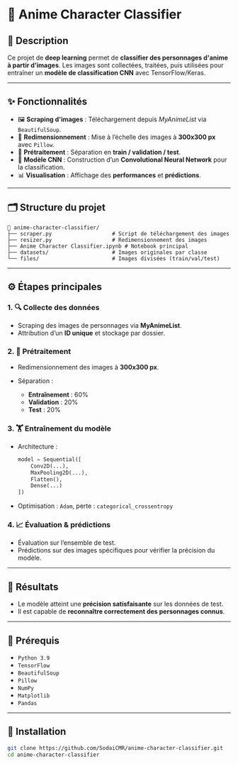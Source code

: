 # 🎌 Anime Character Classifier

## 🧠 Description

Ce projet de **deep learning** permet de **classifier des personnages d'anime à partir d'images**. Les images sont collectées, traitées, puis utilisées pour entraîner un **modèle de classification CNN** avec TensorFlow/Keras.

---

## ✨ Fonctionnalités

* 🖼️ **Scraping d'images** : Téléchargement depuis *MyAnimeList* via `BeautifulSoup`.
* 📏 **Redimensionnement** : Mise à l’échelle des images à **300x300 px** avec `Pillow`.
* 🧹 **Prétraitement** : Séparation en **train / validation / test**.
* 🧠 **Modèle CNN** : Construction d’un **Convolutional Neural Network** pour la classification.
* 📊 **Visualisation** : Affichage des **performances** et **prédictions**.

---

## 🗂️ Structure du projet

```
📁 anime-character-classifier/
├── scraper.py                   # Script de téléchargement des images
├── resizer.py                   # Redimensionnement des images
├── Anime Character Classifier.ipynb # Notebook principal
├── datasets/                    # Images originales par classe
└── files/                       # Images divisées (train/val/test)
```

---

## ⚙️ Étapes principales

### 1. 🔍 Collecte des données

* Scraping des images de personnages via **MyAnimeList**.
* Attribution d’un **ID unique** et stockage par dossier.

### 2. 🧼 Prétraitement

* Redimensionnement des images à **300x300 px**.
* Séparation :

  * **Entraînement** : 60%
  * **Validation** : 20%
  * **Test** : 20%

### 3. 🏋️ Entraînement du modèle

* Architecture :

  ```python
  model = Sequential([
      Conv2D(...),
      MaxPooling2D(...),
      Flatten(),
      Dense(...)
  ])
  ```
* Optimisation : `Adam`, perte : `categorical_crossentropy`

### 4. 📈 Évaluation & prédictions

* Évaluation sur l’ensemble de test.
* Prédictions sur des images spécifiques pour vérifier la précision du modèle.

---

## 🏁 Résultats

* Le modèle atteint une **précision satisfaisante** sur les données de test.
* Il est capable de **reconnaître correctement des personnages connus**.

---

## 🧰 Prérequis

* `Python 3.9`
* `TensorFlow`
* `BeautifulSoup`
* `Pillow`
* `NumPy`
* `Matplotlib`
* `Pandas`

---

## 🚀 Installation

```bash
git clone https://github.com/SodaiCMR/anime-character-classifier.git
cd anime-character-classifier
```
